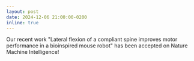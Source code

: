 ```yaml
---
layout: post
date: 2024-12-06 21:00:00-0200
inline: true
---
```


Our recent work "Lateral flexion of a compliant spine improves motor performance in a bioinspired mouse robot" has been accepted on Nature Machine Intelligence! 
